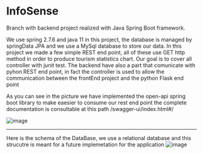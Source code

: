 # InfoSense
Branch with backend project realized with Java Spring Boot framework.

We use spring 2.7.6 and java 11 in this project, the database is managed by springData JPA and we use a MySql database to store our data.
In this project we made a few simple REST end point, all of these use GET http method in order to produce tourism statistics chart.
Our goal is to cover all controller with junit test.
The backend have also a part that comunicate with pyhon REST end point, in fact the controller is used to allow the communication between the frontEnd project and the python Flask end point 

As you can see in the picture we have implemented the open-api spring boot library to make eaesier to consume our rest end point the complete documentation is consultable at this path /swagger-ui/index.html#/

![image](https://user-images.githubusercontent.com/100279349/213713015-ac26f6a7-54ab-4224-a5bf-482c5cb0a959.png)

-------------------------------------------------------------------------------------------------------------------
Here is the schema of the DataBase, we use a relational database and this strucutre is meant for a future implemetation for the application
![image](https://user-images.githubusercontent.com/100279349/212885035-1d507576-338f-4d14-8bdd-938701e21aa6.png)

